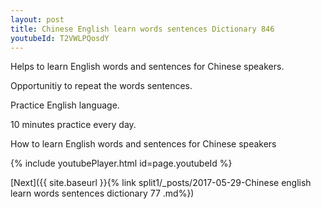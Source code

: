 ```yaml
---
layout: post
title: Chinese English learn words sentences Dictionary 846 
youtubeId: T2VWLPQosdY
---
```

 
 
Helps to learn English words and sentences for Chinese speakers.

Opportunitiy to repeat the words sentences. 

Practice English language. 
 
10 minutes practice every day. 
 
How to learn English words and sentences for Chinese speakers 
 
{% include youtubePlayer.html id=page.youtubeId %}
 
 
[Next]({{ site.baseurl }}{% link  split1/_posts/2017-05-29-Chinese english learn words sentences dictionary 77 .md%})
 
